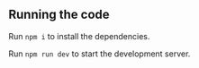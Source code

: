 

  ## Running the code

  Run `npm i` to install the dependencies.

  Run `npm run dev` to start the development server.
  

